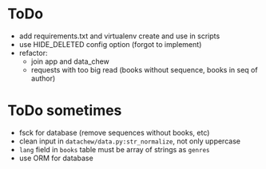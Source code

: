 # ToDo

- add requirements.txt and virtualenv create and use in scripts
- use HIDE_DELETED config option (forgot to implement)
- refactor:
  - join app and data_chew
  - requests with too big read (books without sequence, books in seq of author)

# ToDo sometimes

- fsck for database (remove sequences without books, etc)
- clean input in `datachew/data.py:str_normalize`, not only uppercase
- `lang` field in `books` table must be array of strings as `genres`
- use ORM for database
